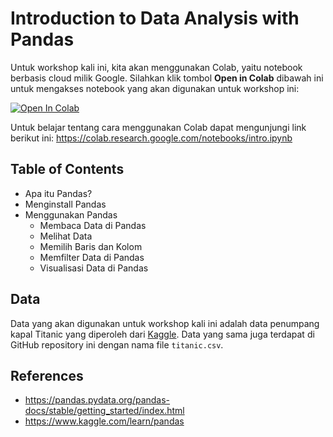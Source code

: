 # Introduction to Data Analysis with Pandas

Untuk workshop kali ini, kita akan menggunakan Colab, yaitu notebook berbasis cloud milik Google. Silahkan klik tombol **Open in Colab** dibawah ini untuk mengakses notebook yang akan digunakan untuk workshop ini:

[![Open In Colab](https://colab.research.google.com/assets/colab-badge.svg)](https://colab.research.google.com/github/richardcsuwandi/ppsd-coding-workshop/blob/main/template.ipynb)

Untuk belajar tentang cara menggunakan Colab dapat mengunjungi link berikut ini: https://colab.research.google.com/notebooks/intro.ipynb

## Table of Contents
- Apa itu Pandas?
- Menginstall Pandas
- Menggunakan Pandas
  - Membaca Data di Pandas
  - Melihat Data
  - Memilih Baris dan Kolom
  - Memfilter Data di Pandas
  - Visualisasi Data di Pandas
  
## Data
Data yang akan digunakan untuk workshop kali ini adalah data penumpang kapal Titanic yang diperoleh dari [Kaggle](https://www.kaggle.com/c/titanic/data). Data yang sama juga terdapat di GitHub repository ini dengan nama file `titanic.csv`. 

## References
- https://pandas.pydata.org/pandas-docs/stable/getting_started/index.html
- https://www.kaggle.com/learn/pandas

